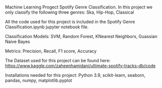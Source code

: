 Machine Learning Progect
Spotify Genre Classification. In this project we only classify the following three genres: Ska, Hip-Hop, Classical

All the code used for this project is included in the Spotify Genre Classification.ipynb jupyter notebook file.

Classification Models: SVM, Random Forest, KNearest Neighbors, Guassian Naive Bayes

Metrics: Precision, Recall, F1 score, Accuracy

The Dataset used for this project can be found here: https://www.kaggle.com/zaheenhamidani/ultimate-spotify-tracks-db/code

Installations needed for this project:  Python 3.9, scikit-learn, seaborn, pandas, numpy, matplotlib.pyplot
